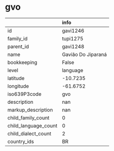 # gvo
|                      | info               |
|:---------------------|:-------------------|
| id                   | gavi1246           |
| family_id            | tupi1275           |
| parent_id            | gavi1248           |
| name                 | Gavião Do Jiparaná |
| bookkeeping          | False              |
| level                | language           |
| latitude             | -10.7235           |
| longitude            | -61.6752           |
| iso639P3code         | gvo                |
| description          | nan                |
| markup_description   | nan                |
| child_family_count   | 0                  |
| child_language_count | 0                  |
| child_dialect_count  | 2                  |
| country_ids          | BR                 |